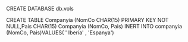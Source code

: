 CREATE DATABASE db.vols

CREATE TABLE Companyia (NomCo CHAR(15) PRIMARY KEY NOT NULL,Pais CHAR(15) Companyia (NomCo, Pais)
INERT INTO companyia (NomCo, Pais)VALUES( ' Iberia' , 'Espanya')
